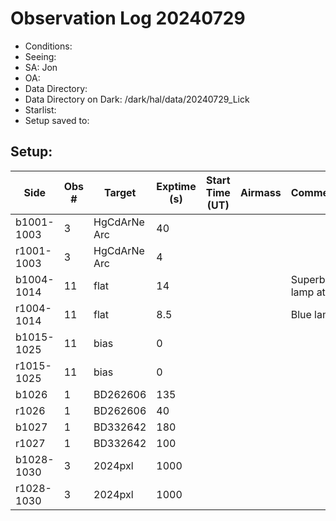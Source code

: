 # Observation Log 20240729

* Conditions: 
* Seeing: 
* SA: Jon
* OA: 
* Data Directory: 
* Data Directory on Dark: /dark/hal/data/20240729_Lick
* Starlist: 
* Setup saved to: 

## Setup: 


| Side | Obs #     | Target    | Exptime (s) | Start Time (UT) | Airmass | Comments                                                   |
|------|-----------|-----------|-------------|-----------------|---------|------------------------------------------------------------|
|b1001-1003|3|HgCdArNe Arc      |40| |||
|r1001-1003|3|HgCdArNe Arc     |4| |||
|b1004-1014|11|flat      |14| ||Superblue lamp at 80|
|r1004-1014|11|flat      |8.5| ||Blue lamp|
|b1015-1025|11|bias      |0| |||
|r1015-1025|11|bias      |0| |||
|b1026|1|BD262606      |135| |||
|r1026|1|BD262606      |40| |||
|b1027|1|BD332642      |180| |||
|r1027|1|BD332642      |100| |||
|b1028-1030|3|2024pxl     |1000| |||
|r1028-1030|3|2024pxl     |1000| |||
